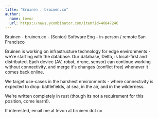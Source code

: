 ```yaml
---
title: "Bruinen : bruinen.co"
author:
  name: tevon
  url: https://news.ycombinator.com/item?id=40847246
---
```

Bruinen - bruinen.co - (Senior) Software Eng - in-person &#x2F; remote San Francisco

Bruinen is working on infrastructure technology for edge environments - we&#x27;re starting with the database. Our database, Delta, is local-first and distributed. Each device (AV, robot, drone, sensor) can continue working without connectivity, and merge it&#x27;s changes (conflict free) whenever it comes back online.

We target use-cases in the harshest environments - where connectivity is expected to drop: battlefields, at sea, in the air, and in the wilderness.

We&#x27;re written completely in rust (though its not a requirement for this position, come learn!).

If interested, email me at tevon at bruinen dot co
